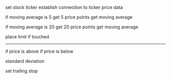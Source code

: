 set stock ticker
establish connection to ticker price data

if moving average is 5
    get 5 price points
    get moving average
    
if moving average is 20
    get 20 price points
    get moving average
    

place limit if touched

-----
if price is above
if price is below

standard deviation
    

set trailing stop

